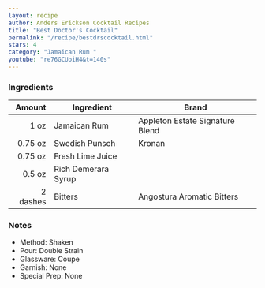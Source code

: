 ```yaml
---
layout: recipe
author: Anders Erickson Cocktail Recipes
title: "Best Doctor's Cocktail"
permalink: "/recipe/bestdrscocktail.html"
stars: 4
category: "Jamaican Rum "
youtube: "re76GCUoiH4&t=140s"
---
```


### Ingredients

| Amount   | Ingredient              | Brand                           |
| -------: | ------------------- | ------------------------------- |
|     1 oz | Jamaican Rum        | Appleton Estate Signature Blend |
|  0.75 oz | Swedish Punsch      | Kronan                          |
|  0.75 oz | Fresh Lime Juice    |                                 |
|   0.5 oz | Rich Demerara Syrup |                                 |
| 2 dashes | Bitters             | Angostura Aromatic Bitters      |

### Notes

- Method: Shaken
- Pour: Double Strain
- Glassware: Coupe
- Garnish: None
- Special Prep: None
